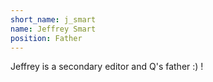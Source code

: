 ```yaml
---
short_name: j_smart
name: Jeffrey Smart
position: Father
---
```

Jeffrey is a secondary editor and Q's father :) !
